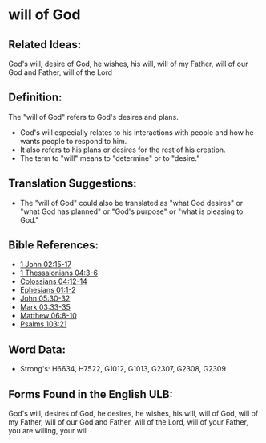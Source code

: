 # will of God

## Related Ideas:

God's will, desire of God, he wishes, his will, will of my Father, will of our God and Father, will of the Lord

## Definition:

The "will of God" refers to God's desires and plans.

* God's will especially relates to his interactions with people and how he wants people to respond to him.
* It also refers to his plans or desires for the rest of his creation.
* The term to "will" means to "determine" or to "desire."

## Translation Suggestions:

* The "will of God" could also be translated as "what God desires" or "what God has planned" or "God's purpose" or "what is pleasing to God."

## Bible References:

* [1 John 02:15-17](rc://en/tn/help/1jn/02/15)
* [1 Thessalonians 04:3-6](rc://en/tn/help/1th/04/03)
* [Colossians 04:12-14](rc://en/tn/help/col/04/12)
* [Ephesians 01:1-2](rc://en/tn/help/eph/01/01)
* [John 05:30-32](rc://en/tn/help/jhn/05/30)
* [Mark 03:33-35](rc://en/tn/help/mrk/03/33)
* [Matthew 06:8-10](rc://en/tn/help/mat/06/08)
* [Psalms 103:21](rc://en/tn/help/psa/103/21)

## Word Data:

* Strong's: H6634, H7522, G1012, G1013, G2307, G2308, G2309

## Forms Found in the English ULB:

God's will, desires of God, he desires, he wishes, his will, will of God, will of my Father, will of our God and Father, will of the Lord, will of your Father, you are willing, your will


